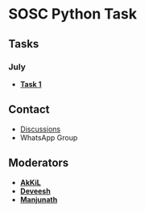 # SOSC Python Task

## Tasks

### July

- **[Task 1](https://github.com/HeimanPictures/SOSC-Python/blob/main/July/Task%201/README.md)**

## Contact

- [Discussions](https://github.com/HeimanPictures/SOSC-Python/discussions/)
- WhatsApp Group

## Moderators

- **[AkKiL](https://github.com/HeimanPictures/)**
- **[Deveesh](https://github.com/Deveesh-Shetty)**
- **[Manjunath](https://github.com/thatcodechap)**
